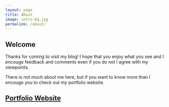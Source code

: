 ```yaml
---
layout: page
title: About
image: intro-bg.jpg
permalink: /about/
---
```

## Welcome

Thanks for coming to visit my blog! I hope that you enjoy what you see and I encouge feedback and comments even if you do not I agree with my viewpoints.  

There is not much about me here, but if you want to know more than I encouge you to check out my portfolio website.  

## [Portfolio Website](https://www.jwhite.network)

